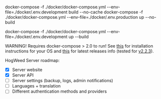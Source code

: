 docker-compose -f ./docker/docker-compose.yml --env-file=./docker/.env.development build --no-cache
docker-compose -f ./docker/docker-compose.yml --env-file=./docker/.env.production up --no-build

docker-compose -f ./docker/docker-compose.yml --env-file=./docker/.env.development up --build

WARNING! Requires docker-compose > 2.0 to run!
See [this](https://docs.docker.com/compose/install) for installation instructions for your OS and [this](https://github.com/docker/compose/releases/latest) for latest releases info (tested for [v2.2.3](https://github.com/docker/compose/releases/tag/v2.2.3)).

HogWeed Server roadmap:
- [x] Server website
- [x] Server API
- [ ] Server settings (backup, logs, admin notifications)
- [ ] Languages + translation
- [ ] Different authentication methods and providers
